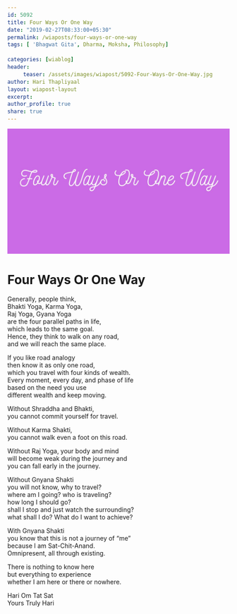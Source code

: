 ```yaml
--- 
id: 5092
title: Four Ways Or One Way
date: "2019-02-27T08:33:00+05:30"
permalink: /wiaposts/four-ways-or-one-way
tags: [ 'Bhagwat Gita', Dharma, Moksha, Philosophy]    

categories: [wiablog] 
header:
     teaser: /assets/images/wiapost/5092-Four-Ways-Or-One-Way.jpg
author: Hari Thapliyaal 
layout: wiapost-layout
excerpt:  
author_profile: true 
share: true 
---
```


![Four Ways Or One Way](/assets/images/wiapost/5092-Four-Ways-Or-One-Way.jpg)     
   
# Four Ways Or One Way   
    
Generally, people think,     
Bhakti Yoga, Karma Yoga,     
Raj Yoga, Gyana Yoga     
are the four parallel paths in life,     
which leads to the same goal.     
Hence, they think to walk on any road,     
and we will reach the same place.    
    
If you like road analogy     
then know it as only one road,     
which you travel with four kinds of wealth.     
Every moment, every day, and phase of life     
based on the need you use     
different wealth and keep moving.    
    
Without Shraddha and Bhakti,     
you cannot commit yourself for travel.    
    
Without Karma Shakti,     
you cannot walk even a foot on this road.    
    
Without Raj Yoga, your body and mind     
will become weak during the journey and     
you can fall early in the journey.    
    
Without Gnyana Shakti     
you will not know, why to travel?     
where am I going? who is traveling?     
how long I should go?     
shall I stop and just watch the surrounding?     
what shall I do? What do I want to achieve?    
    
With Gnyana Shakti     
you know that this is not a journey of “me”     
because I am Sat-Chit-Anand.     
Omnipresent, all through existing.    
    
There is nothing to know here     
but everything to experience     
whether I am here or there or nowhere.    
    
Hari Om Tat Sat     
Yours Truly Hari    

